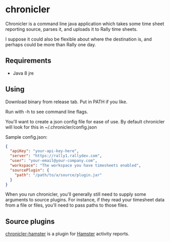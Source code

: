 # chronicler

Chronicler is a command line java application which takes some time sheet reporting source, parses it, and uploads it to Rally time sheets.

I suppose it could also be flexible about where the destination is, and perhaps could be more than Rally one day.

## Requirements

- Java 8 jre

## Using

Download binary from release tab. Put in PATH if you like.

Run with -h to see command line flags.

You'll want to create a json config file for ease of use. By default chronicler will look for this in ~/.chronicler/config.json

Sample config.json:
```json
{
  "apiKey": "your-api-key-here",
  "server": "https://rally1.rallydev.com",
  "user": "your-email@your-company.com",
  "workspace": "The workspace you have timesheets enabled",
  "sourcePlugin": {
    "path": "/path/to/a/source/plugin.jar"
  }
}

```

When you run chronicler, you'll generally still need to supply some arguments to source plugins. For instance, if they read your timesheet data from a file or files, you'll need to pass paths to those files.

## Source plugins

[chronicler-hamster][1] is a plugin for [Hamster](https://github.com/projecthamster/hamster) activity reports.

[1]: https://github.com/alechenninger/chronicler-hamster
